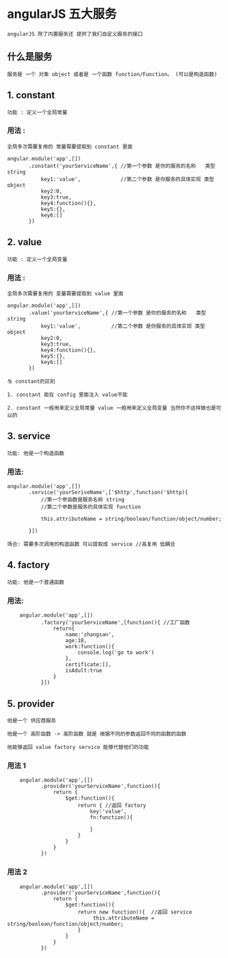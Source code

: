 # angularJS 五大服务

    angularJS 除了内置服务还 提供了我们自定义服务的接口

## 什么是服务 

    服务是 一个 对象 object 或者是 一个函数 function/Function。 (可以是构造函数)

## 1. constant

    功能 : 定义一个全局常量

### 用法 : 
    
    全局多次需要复用的 常量需要提取到 constant 里面

    angular.module('app',[])
           .constant('yourServiceName',{ //第一个参数 是你的服务的名称   类型 string
               key1:'value',             //第二个参数 是你服务的具体实现 类型 object
               key2:0,
               key3:true,
               key4:function(){},
               key5:{},
               key6:[]
           })

## 2. value 

    功能 : 定义一个全局变量

### 用法 : 
    
    全局多次需要复用的 变量需要提取到 value 里面

    angular.module('app',[])
           .value('yourServiceName',{ //第一个参数 是你的服务的名称   类型 string
               key1:'value',          //第二个参数 是你服务的具体实现 类型 object
               key2:0,
               key3:true,
               key4:function(){},
               key5:{},
               key6:[]
           })

    与 constant的区别

    1. constant 能在 config 里面注入 value不能

    2. constant 一般用来定义全局常量 value 一般用来定义全局变量 当然你不这样做也是可以的

## 3. service

    功能: 他是一个构造函数

### 用法:

    angular.module('app',[])
           .service('yourSeriveName',['$http',function('$http){ 
               //第一个参函数是服务名称 string
               //第二个参数是服务的具体实现 function

               this.attributeName = string/boolean/function/object/number;
               
           }])

    场合: 需要多次调用的构造函数 可以提取成 service //高复用 低耦合

## 4. factory

    功能: 他是一个普通函数

### 用法:

        angular.module('app',[])
               .factory('yourServiceName',[function(){ //工厂函数
                   return{
                       name:'zhangsan',
                       age:18,
                       work:function(){
                           console.log('go to work')
                       },
                       certificate:[],
                       isAdult:true
                   }
               }])

## 5. provider

    他是一个 供应商服务 

    他是一个 高阶函数 -> 高阶函数 就是 根据不同的参数返回不同的函数的函数

    他能够返回 value factory service 能够代替他们的功能


### 用法 1

        angular.module('app',[])
               .provider('yourServiceName',function(){
                   return {
                       $get:function(){
                           return { //返回 factory
                               key:'value',
                               fn:function(){

                               }
                           }
                       }
                   }
               })

### 用法 2

        angular.module('app',[])
               .provider('yourServiceName',function(){
                   return {
                       $get:function(){
                           return new function(){  //返回 service
                                this.attributeName = string/boolean/function/object/number;
                           }
                       }
                   }
               })






